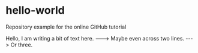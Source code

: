 # hello-world
Repository example for the online GitHub tutorial

Hello, I am writing a bit of text here.
---> Maybe even across two lines.
---> Or three.
